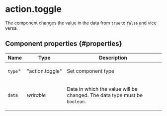 # action.toggle

The component changes the value in the data from `true` to `false` and vice versa.

## Component properties {#properties}

| Name                                     | Type            | Description                                                                      |
| ---------------------------------------- | --------------- | -------------------------------------------------------------------------------- |
| `type`<span style="color: red">\*</span> | "action.toggle" | <p>Set component type</p>                                                        |
| `data`                                   | _writable_      | <p>Data in which the value will be changed. The data type must be `boolean`.</p> |
